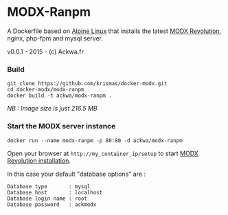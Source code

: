 # MODX-Ranpm
A Dockerfile based on [Alpine Linux](gliderlabs/docker-alpine) that installs the latest [MODX Revolution](https://github.com/modxcms/revolution), nginx, php-fpm and mysql server.

v0.0.1 - 2015 - (c) Ackwa.fr

### Build

```
git clone https://github.com/krismas/docker-modx.git
cd docker-modx/modx-ranpm
docker build -t ackwa/modx-ranpm .
```

*NB : Image size is just 216.5 MB*

### Start the MODX server instance

```
docker run --name modx-ranpm -p 80:80 -d ackwa/modx-ranpm
```

Open your browser at `http://my_container_ip/setup` to start [MODX Revolution installation](http://rtfm.modx.com/revolution/2.x/getting-started/installation/basic-installation). 

In this case your default "database options" are : 

```
Database type       : mysql
Database host       : localhost
Database login name : root
Database password   : ackmodx
```






